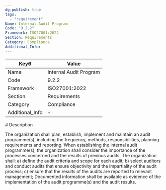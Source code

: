 ```yaml
---
dg-publish: true
tags:
  - "requirement"
Name: Internal Audit Program
Code: "9.2.2"
Framework: ISO27001:2022
Section: Requirements
Category: Compliance
Additional_Info: 
---
```


<div><table class="dataview table-view-table"><thead class="table-view-thead"><tr class="table-view-tr-header"><th class="table-view-th"><span>Key</span><span class="dataview small-text">6</span></th><th class="table-view-th"><span>Value</span></th></tr></thead><tbody class="table-view-tbody"><tr><td><span>Name</span></td><td><span>Internal Audit Program</span></td></tr><tr><td><span>Code</span></td><td><span>9.2.2</span></td></tr><tr><td><span>Framework</span></td><td><span>ISO27001:2022</span></td></tr><tr><td><span>Section</span></td><td><span>Requirements</span></td></tr><tr><td><span>Category</span></td><td><span>Compliance</span></td></tr><tr><td><span>Additional_Info</span></td><td><span>-</span></td></tr></tbody></table></div>
# Description

The organization shall plan, establish, implement and maintain an audit programme(s), including the frequency, methods, responsibilities, planning requirements and reporting. 
When establishing the internal audit programme(s), the organization shall consider the importance of the processes concerned and the results of previous audits. 
The organization shall: 
a) define the audit criteria and scope for each audit; 
b) select auditors and conduct audits that ensure objectivity and the impartiality of the audit process; 
c) ensure that the results of the audits are reported to relevant management; 
Documented information shall be available as evidence of the implementation of the audit programme(s) and the audit results.
